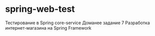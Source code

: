 # spring-web-test
Тестирование в Spring core-service
Доманее задание 7 Разработка интернет-магазина на Spring Framework
